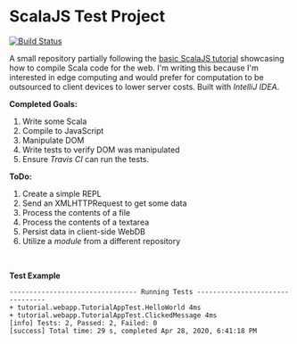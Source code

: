 # ScalaJS Test Project

[![Build Status](https://travis-ci.org/RyanFleck/ScalaJS.svg?branch=master)](https://travis-ci.org/RyanFleck/ScalaJS)

A small repository partially following the [basic ScalaJS tutorial](https://www.scala-js.org/doc/tutorial/basic/)
showcasing how to compile Scala code for the web. I'm writing this because I'm
interested in edge computing and would prefer for computation to be outsourced
to client devices to lower server costs. Built with *IntelliJ IDEA*.

**Completed Goals:**

1. Write some Scala
1. Compile to JavaScript
1. Manipulate DOM
1. Write tests to verify DOM was manipulated
1. Ensure *Travis CI* can run the tests.


**ToDo:**

1. Create a simple REPL
1. Send an XMLHTTPRequest to get some data
1. Process the contents of a file
1. Process the contents of a textarea
1. Persist data in client-side WebDB
1. Utilize a *module* from a different repository

<br />

**Test Example**

```
-------------------------------- Running Tests --------------------------------
+ tutorial.webapp.TutorialAppTest.HelloWorld 4ms  
+ tutorial.webapp.TutorialAppTest.ClickedMessage 4ms  
[info] Tests: 2, Passed: 2, Failed: 0
[success] Total time: 29 s, completed Apr 28, 2020, 6:41:18 PM
```